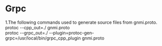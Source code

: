 # Grpc

1.The following commands used to generate source files from gnmi.proto.                                                                   
protoc --cpp_out=./ gnmi.proto                                                                                                            
protoc --grpc_out=./ --plugin=protoc-gen-grpc=/usr/local/bin/grpc_cpp_plugin gnmi.proto                                                   
